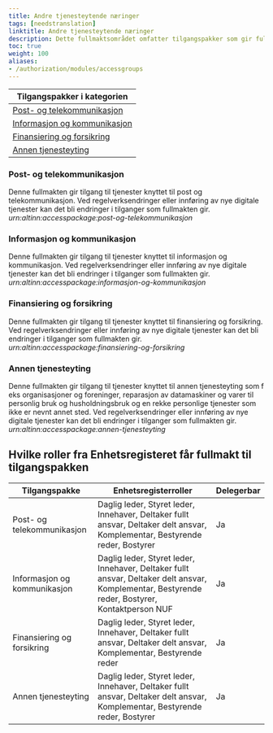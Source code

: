 ```yaml
---
title: Andre tjenesteytende næringer
tags: [needstranslation]
linktitle: Andre tjenesteytende næringer
description: Dette fullmaktsområdet omfatter tilgangspakker som gir fullmakter til tjenester og ressurser som omhandler annen tjenesteyting som f eks post, telekommunikasjon, informasjon, kommunikasjon, forsikring, finansiering. Ved regelverksendringer eller innføring av nye digitale tjenester kan det bli endringer i tilganger som fullmaktene gir.
toc: true
weight: 100
aliases:
- /authorization/modules/accessgroups
---
```



|**Tilgangspakker i kategorien**|
|---|
|[Post- og telekommunikasjon](#post--og-telekommunikasjon)|
|[Informasjon og kommunikasjon](#informasjon-og-kommunikasjon)|
|[Finansiering og forsikring](#finansiering-og-forsikring)|
|[Annen tjenesteyting](#annen-tjenesteyting)|


### Post- og telekommunikasjon
Denne fullmakten gir tilgang til tjenester knyttet til post og telekommunikasjon. Ved regelverksendringer eller innføring av nye digitale tjenester kan det bli endringer i tilganger som fullmakten gir.  
*urn:altinn:accesspackage:post-og-telekommunikasjon*

### Informasjon og kommunikasjon
Denne fullmakten gir tilgang til tjenester knyttet til informasjon og kommunikasjon. Ved regelverksendringer eller innføring av nye digitale tjenester kan det bli endringer i tilganger som fullmakten gir.  
*urn:altinn:accesspackage:informasjon-og-kommunikasjon*

### Finansiering og forsikring
Denne fullmakten gir tilgang til tjenester knyttet til finansiering og forsikring. Ved regelverksendringer eller innføring av nye digitale tjenester kan det bli endringer i tilganger som fullmakten gir.  
*urn:altinn:accesspackage:finansiering-og-forsikring*

### Annen tjenesteyting
Denne fullmakten gir tilgang til tjenester knyttet til annen tjenesteyting som f eks organisasjoner og foreninger, reparasjon av datamaskiner og varer til personlig bruk og husholdningsbruk og en rekke personlige tjenester som ikke er nevnt annet sted. Ved regelverksendringer eller innføring av nye digitale tjenester kan det bli endringer i tilganger som fullmakten gir.  
*urn:altinn:accesspackage:annen-tjenesteyting*

## Hvilke roller fra Enhetsregisteret får fullmakt til tilgangspakken
|**Tilgangspakke**|**Enhetsregisterroller**|**Delegerbar**|
|---|---|---|
|Post- og telekommunikasjon|Daglig leder, Styret leder, Innehaver, Deltaker fullt ansvar, Deltaker delt ansvar, Komplementar, Bestyrende reder, Bostyrer|Ja|
|Informasjon og kommunikasjon|Daglig leder, Styret leder, Innehaver, Deltaker fullt ansvar, Deltaker delt ansvar, Komplementar, Bestyrende reder, Bostyrer, Kontaktperson NUF|Ja|
|Finansiering og forsikring|Daglig leder, Styret leder, Innehaver, Deltaker fullt ansvar, Deltaker delt ansvar, Komplementar, Bestyrende reder|Ja|
|Annen tjenesteyting|Daglig leder, Styret leder, Innehaver, Deltaker fullt ansvar, Deltaker delt ansvar, Komplementar, Bestyrende reder, Bostyrer|Ja|